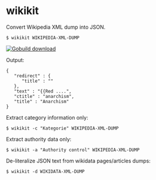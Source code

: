 wikikit
=======

Convert Wikipedia XML dump into JSON.

    $ wikikit WIKIPEDIA-XML-DUMP

[![Gobuild download](http://gobuild.io/badge/github.com/miku/wikikit/download.png)](http://gobuild.io/download/github.com/miku/wikikit)

Output:

    {
       "redirect" : {
          "title" : ""
       },
       "text" : "{{Red ....",
       "ctitle" : "anarchism",
       "title" : "Anarchism"
    }

Extract category information only:

    $ wikikit -c "Kategorie" WIKIPEDIA-XML-DUMP

Extract authority data only:

    $ wikikit -a "Authority control" WIKIPEDIA-XML-DUMP

De-literalize JSON text from wikidata pages/articles dumps:

    $ wikikit -d WIKIDATA-XML-DUMP
